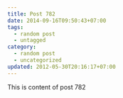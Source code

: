 ```yaml
---
title: Post 782
date: 2014-09-16T09:50:43+07:00
tags:
  - random post
  - untagged
category:
  - random post
  - uncategorized
updated: 2012-05-30T20:16:17+07:00
---
```

This is content of post 782